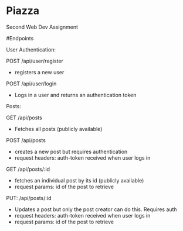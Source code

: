 # Piazza
Second Web Dev Assignment

#Endpoints

User Authentication:

POST /api/user/register
- registers a new user

POST /api/user/login
- Logs in a user and returns an authentication token


Posts:

GET /api/posts
- Fetches all posts (publicly available)

POST /api/posts
- creates a new post but requires authentication
- request headers: auth-token received when user logs in

GET /api/posts/:id 
- fetches an individual post by its id (publicly available)
- request params: id of the post to retrieve

PUT: /api/posts/:id 
- Updates a post but only the post creator can do this. Requires auth
- request headers: auth-token received when user logs in
- request params: id of the post to retrieve
